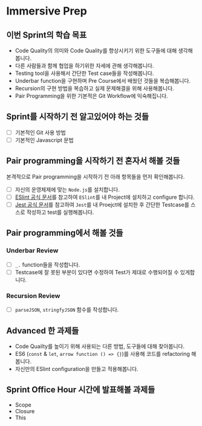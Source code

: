 # Immersive Prep

## 이번 Sprint의 학습 목표

- Code Quality의 의미와 Code Quality를 향상시키기 위한 도구들에 대해 생각해봅니다.
- 다른 사람들과 함께 협업을 하기위한 자세에 관해 생각해봅니다.
- Testing tool을 사용해서 간단한 Test case들을 작성해봅니다.
- Underbar function을 구현하며 Pre Course에서 배웠던 것들을 복습해봅니다.
- Recursion의 구현 방법을 복습하고 실제 문제해결을 위해 사용해봅니다.
- Pair Programming을 위한 기본적은 Git Workflow에 익숙해집니다.

## Sprint를 시작하기 전 알고있어야 하는 것들

- [ ] 기본적인 Git 사용 방법
- [ ] 기본적인 Javascript 문법

## Pair programming을 시작하기 전 혼자서 해볼 것들

본격적으로 Pair programming을 시작하기 전 아래 항목들을 먼저 확인해봅니다.

- [ ] 자신의 운영체제에 맞는 `Node.js`를 설치합니다.
- [ ] [ESlint 공식 문서](https://eslint.org)를 참고하여 `ESlint`를 내 Project에 설치하고 configure 합니다.
- [ ] [Jest 공식 문서](https://jestjs.io/)를 참고하여 `Jest`를 내 Proejct에 설치한 후 간단한 Testcase를 스스로 작성하고 test를 실행해봅니다.

## Pair programming에서 해볼 것들

### Underbar Review

- [ ] `_.` function들을 작성합니다.
- [ ] Testcase에 잘 못된 부분이 있다면 수정하여 Test가 제대로 수행되어질 수 있게합니다.

### Recursion Review

- [ ] `parseJSON`, `stringfyJSON` 함수를 작성합니다.

## Advanced 한 과제들

- Code Quailty를 높이기 위해 사용되는 다른 방법, 도구들에 대해 찾아봅니다.
- ES6 (`const` & `let`, `arrow function () => {}`)를 사용해 코드를 refactoring 해봅니다.
- 자신만의 ESlint configuration을 만들고 적용해봅니다.

## Sprint Office Hour 시간에 발표해볼 과제들

- Scope
- Closure
- This
